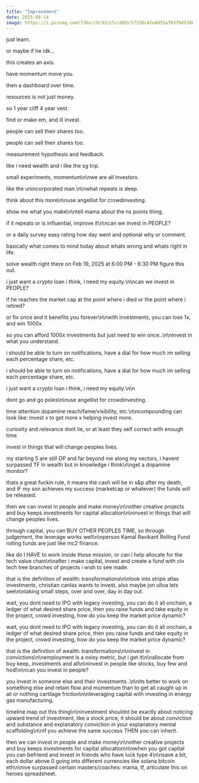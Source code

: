 ```yaml
---
title: "Improvement"
date: 2025-08-14
image: https://i.pinimg.com/736x/c0/92/c5/c092c57320c42e8d55af83f9d5306314.jpg
---
```


just learn.

or maybe if he idk...

this creates an axis.

have momentum move you.

then a dashboard over time.

resources is not just money.

so 1 year cliff 4 year vest.

find or make em, and ill invest.

people can sell their shares too.

people can sell their shares too.

measurement hypothesis and feedback.

like i need wealth and i like the sg trip.

small experiments, momentum\n\nwe are all investors.

like the unincorporated man.\n\nwhat repeats is deep.

think about this more\n\nuse angellist for crowdinvesting.

show me what you make\n\ntell mama about the ns points thing.

if it repeats or is influential, improve it\n\ncan we invest in PEOPLE?

or a daily survey easy rating how day went and optional why or comment.

basically what comes to mind today about whats wrong and whats right in life.

solve wealth right there on Feb 19, 2025 at 6:00 PM - 6:30 PM figure this out.

i just want a crypto loan i think, i need my equity.\n\ncan we invest in PEOPLE?

if he reaches the market cap at the point where i died or the point where i retired?

or fix once and it benefits you forever\n\nwith investments, you can lose 1x, and win 1000x.

so you can afford 1000x investments but just need to win once..\n\ninvest in what you understand.

i should be able to turn on notifications, have a dial for how much im selling each percentage share, etc.

i should be able to turn on notifications, have a dial for how much im selling each percentage share, etc.

i just want a crypto loan i think, i need my equity.\n\n

dont go and go poles\n\nuse angellist for crowdinvesting.

time attention dopamine reach/fame/visibility, etc.\n\ncompounding can look like: invest x to get more x helping invest more.

curiosity and relevance dont lie, or at least they self correct with enough time



invest in things that will change peoples lives.

my starting 5 are still OP and far beyond me along my vectors, i havent surpassed TF in wealth but in knowledge i think\n\nget a dopamine monitor?

thats a great fuckin rule, it means the cash will be in s&p after my death, and IF my son achieves my success (marketcap or whatever) the funds will be released.

then we can invest in people and make money\n\nother creative projects and buy keeps investments for capital allocation\n\ninvest in things that will change peoples lives.

through capital, you can BUY OTHER PEOPLES TIME, so through judgement, the leverage works well\n\nperson Kamal Ravikant Rolling Fund rolling funds are just like mc2 finance.

like do I HAVE to work inside those mission, or can i help allocate for the tech value chain\n\nafter i make capital, invest and create a fund with civ tech tree branches of projects i wish to see made.

that is the definition of wealth: transformations\n\nlook into stripe atlas investments, christian canlas wants to invest, also maybe jon ulloa lets see\n\ntaking small steps, over and over, day in day out.

wait, you dont need to IPO with legacy investing, you can do it all onchain, a ledger of what desired share price, then you raise funds and take equity in the project, crowd investing, how do you keep the market price dynamic?

wait, you dont need to IPO with legacy investing, you can do it all onchain, a ledger of what desired share price, then you raise funds and take equity in the project, crowd investing, how do you keep the market price dynamic?

that is the definition of wealth: transformations\n\ninvest in convictions\n\nemployment is a noisy metric, but i get it\n\nallocate from buy keep, investments and all\n\ninvest in people like stocks, buy few and hodl\n\ncan you invest in people?

you invest in someone else and their investments..\n\nits better to work on something else and retain flow and momentum than to get all caught up in all or nothing cartilage friction\n\nleveraging capital with investing in energy gas manufacturing.

timeline map out this thing\n\ninvestment shouldnt be exactly about noticing upward trend of investment, like a stock price, it should be about conviction and substance and explanatory conviction in your explanatory mental scaffolding\n\nif you achieve the same success THEN you can inherit.

then we can invest in people and make money\n\nother creative projects and buy keeps investments for capital allocation\n\nwhen you got capital you can befriend and invest in friends who have luck type 4\n\nsave a bit, each dollar above 0 going into different currencies like solana bitcoin eth\n\nive surpassed certain masters/coaches: mama, tf, articulate this on heroes spreadsheet.
